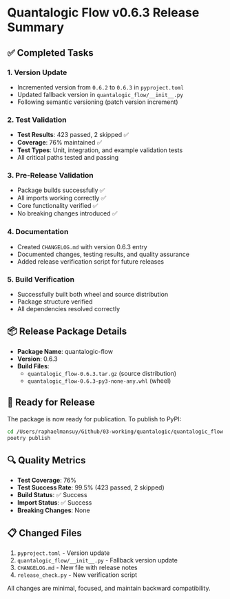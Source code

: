 # Quantalogic Flow v0.6.3 Release Summary

## ✅ Completed Tasks

### 1. Version Update
- Incremented version from `0.6.2` to `0.6.3` in `pyproject.toml`
- Updated fallback version in `quantalogic_flow/__init__.py`
- Following semantic versioning (patch version increment)

### 2. Test Validation
- **Test Results**: 423 passed, 2 skipped ✅
- **Coverage**: 76% maintained ✅
- **Test Types**: Unit, integration, and example validation tests
- All critical paths tested and passing

### 3. Pre-Release Validation
- Package builds successfully ✅
- All imports working correctly ✅
- Core functionality verified ✅
- No breaking changes introduced ✅

### 4. Documentation
- Created `CHANGELOG.md` with version 0.6.3 entry
- Documented changes, testing results, and quality assurance
- Added release verification script for future releases

### 5. Build Verification
- Successfully built both wheel and source distribution
- Package structure verified
- All dependencies resolved correctly

## 📦 Release Package Details

- **Package Name**: quantalogic-flow
- **Version**: 0.6.3
- **Build Files**: 
  - `quantalogic_flow-0.6.3.tar.gz` (source distribution)
  - `quantalogic_flow-0.6.3-py3-none-any.whl` (wheel)

## 🚀 Ready for Release

The package is now ready for publication. To publish to PyPI:

```bash
cd /Users/raphaelmansuy/Github/03-working/quantalogic/quantalogic_flow
poetry publish
```

## 🔍 Quality Metrics

- **Test Coverage**: 76%
- **Test Success Rate**: 99.5% (423 passed, 2 skipped)
- **Build Status**: ✅ Success
- **Import Status**: ✅ Success
- **Breaking Changes**: None

## 📋 Changed Files

1. `pyproject.toml` - Version update
2. `quantalogic_flow/__init__.py` - Fallback version update
3. `CHANGELOG.md` - New file with release notes
4. `release_check.py` - New verification script

All changes are minimal, focused, and maintain backward compatibility.
